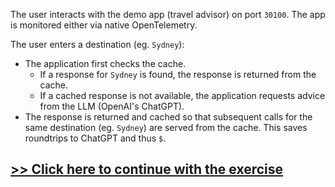 The user interacts with the demo app (travel advisor) on port `30100`. The app is monitored either via native OpenTelemetry.

The user enters a destination (eg. `Sydney`):

* The application first checks the cache.
    * If a response for `Sydney` is found, the response is returned from the cache.
    * If a cached response is not available, the application requests advice from the LLM (OpenAI's ChatGPT).
* The response is returned and cached so that subsequent calls for the same destination (eg. `Sydney`) are served from the cache. This saves roundtrips to ChatGPT and thus `$`.

## [>> Click here to continue with the exercise](how-it-works-rag.md)